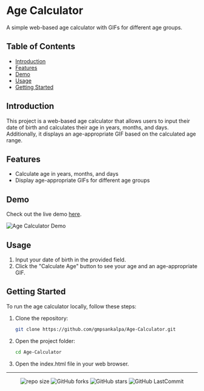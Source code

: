 # Age Calculator

A simple web-based age calculator with GIFs for different age groups.

## Table of Contents
- [Introduction](#introduction)
- [Features](#features)
- [Demo](#demo)
- [Usage](#usage)
- [Getting Started](#getting-started)

## Introduction
This project is a web-based age calculator that allows users to input their date of birth and calculates their age in years, months, and days. Additionally, it displays an age-appropriate GIF based on the calculated age range.

## Features
- Calculate age in years, months, and days
- Display age-appropriate GIFs for different age groups

## Demo
Check out the live demo [here](https://gmpsankalpa.github.io/Age-Calculator/).

![Age Calculator Demo](https://github.com/gmpsankalpa/Age-Calculator/assets/123918506/64260fed-e833-4191-b6ea-8ea01ca02e25)

## Usage

1. Input your date of birth in the provided field.
2. Click the "Calculate Age" button to see your age and an age-appropriate GIF.

## Getting Started
To run the age calculator locally, follow these steps:

1. Clone the repository:
   ```bash
   git clone https://github.com/gmpsankalpa/Age-Calculator.git

2. Open the project folder:
   ```bash
   cd Age-Calculator

3. Open the index.html file in your web browser.

---

<div align="center">

   ![repo size](https://img.shields.io/github/repo-size/gmpsankalpa/Age-Calculator?label=Repo%20Size&style=for-the-badge&labelColor=black&color=20bf6b)
   ![GitHub forks](https://img.shields.io/github/forks/gmpsankalpa/Age-Calculator?&labelColor=black&color=0fb9b1&style=for-the-badge)
   ![GitHub stars](https://img.shields.io/github/stars/gmpsankalpa/Age-Calculator?&labelColor=black&color=f7b731&style=for-the-badge)
   ![GitHub LastCommit](https://img.shields.io/github/last-commit/gmpsankalpa/Age-Calculator?logo=github&labelColor=black&color=d1d8e0&style=for-the-badge)

</div>
